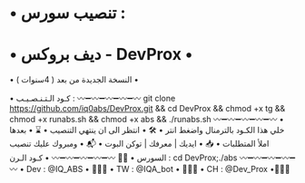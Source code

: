 # • تنصيب سورس : 
# • ديف بروكس - DevProx •
• النسخة الجديدة من بعد ( 4سنوات ) •

• كـود الـتـنـصـيـب :
〰️➖〰️➖〰️➖〰️➖〰️
git clone https://github.com/iq0abs/DevProx.git && cd DevProx  && chmod +x tg && chmod +x runabs.sh && chmod +x abs && ./runabs.sh
〰️➖〰️➖〰️➖〰️➖〰️
• خلي هذا الكـود بالترمنال واضغط انتر • 🛠
• انتظر الى ان ينتهي التنصيب • ⌛️
• بعدها املأ المتطلبات • 📥
• ايديك | معرفك | توكن البوت • 📬
• ومبروك عليك تنصيب السورس •  🧸🎈
〰️➖〰️➖〰️➖〰️➖〰️
• كـود الـرن :  cd DevProx;./abs
〰️➖〰️➖〰️➖〰️➖〰️
• Dev : @IQ_ABS • 🕵🏻‍♂️
• TW : @IQA_bot • 👨🏻‍🔧
• CH : @Dev_Prox •👨🏻‍💻
